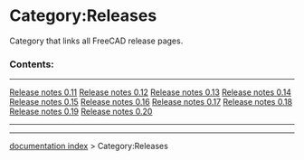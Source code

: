 # Category:Releases
Category that links all FreeCAD release pages.

### Contents:

  ----------------------------------------------------- ----------------------------------------------------- -----------------------------------------------------
  [Release notes 0.11](Release_notes_0.11.md)   [Release notes 0.12](Release_notes_0.12.md)   [Release notes 0.13](Release_notes_0.13.md)
  [Release notes 0.14](Release_notes_0.14.md)   [Release notes 0.15](Release_notes_0.15.md)   [Release notes 0.16](Release_notes_0.16.md)
  [Release notes 0.17](Release_notes_0.17.md)   [Release notes 0.18](Release_notes_0.18.md)   [Release notes 0.19](Release_notes_0.19.md)
  [Release notes 0.20](Release_notes_0.20.md)                                                         
  ----------------------------------------------------- ----------------------------------------------------- -----------------------------------------------------

---
[documentation index](../README.md) > Category:Releases
